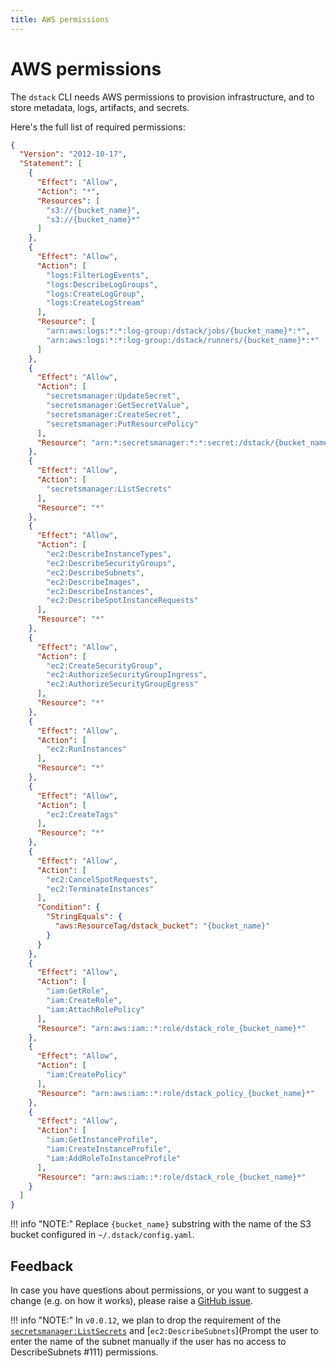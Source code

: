 ```yaml
---
title: AWS permissions 
---
```


# AWS permissions

The `dstack` CLI needs AWS permissions to provision infrastructure,
and to store metadata, logs, artifacts, and secrets. 

Here's the full list of required permissions:

```json
{
  "Version": "2012-10-17",
  "Statement": [
    {
      "Effect": "Allow",
      "Action": "*",
      "Resources": [
        "s3://{bucket_name}",
        "s3://{bucket_name}*"
      ]
    },
    {
      "Effect": "Allow",
      "Action": [
        "logs:FilterLogEvents",
        "logs:DescribeLogGroups",
        "logs:CreateLogGroup",
        "logs:CreateLogStream"
      ],
      "Resource": [
        "arn:aws:logs:*:*:log-group:/dstack/jobs/{bucket_name}*:*",
        "arn:aws:logs:*:*:log-group:/dstack/runners/{bucket_name}*:*"
      ]
    },
    {
      "Effect": "Allow",
      "Action": [
        "secretsmanager:UpdateSecret",
        "secretsmanager:GetSecretValue",
        "secretsmanager:CreateSecret",
        "secretsmanager:PutResourcePolicy"
      ],
      "Resource": "arn:*:secretsmanager:*:*:secret:/dstack/{bucket_name}/secrets/*"
    },
    {
      "Effect": "Allow",
      "Action": [
        "secretsmanager:ListSecrets"
      ],
      "Resource": "*"
    },
    {
      "Effect": "Allow",
      "Action": [
        "ec2:DescribeInstanceTypes",
        "ec2:DescribeSecurityGroups",
        "ec2:DescribeSubnets",
        "ec2:DescribeImages",
        "ec2:DescribeInstances",
        "ec2:DescribeSpotInstanceRequests"
      ],
      "Resource": "*"
    },
    {
      "Effect": "Allow",
      "Action": [
        "ec2:CreateSecurityGroup",
        "ec2:AuthorizeSecurityGroupIngress",
        "ec2:AuthorizeSecurityGroupEgress"
      ],
      "Resource": "*"
    },
    {
      "Effect": "Allow",
      "Action": [
        "ec2:RunInstances"
      ],
      "Resource": "*"
    },
    {
      "Effect": "Allow",
      "Action": [
        "ec2:CreateTags"
      ],
      "Resource": "*"
    },
    {
      "Effect": "Allow",
      "Action": [
        "ec2:CancelSpotRequests",
        "ec2:TerminateInstances"
      ],
      "Condition": {
        "StringEquals": {
          "aws:ResourceTag/dstack_bucket": "{bucket_name}"
        }
      }
    },
    {
      "Effect": "Allow",
      "Action": [
        "iam:GetRole",
        "iam:CreateRole",
        "iam:AttachRolePolicy"
      ],
      "Resource": "arn:aws:iam::*:role/dstack_role_{bucket_name}*"
    },
    {
      "Effect": "Allow",
      "Action": [
        "iam:CreatePolicy"
      ],
      "Resource": "arn:aws:iam::*:role/dstack_policy_{bucket_name}*"
    },
    {
      "Effect": "Allow",
      "Action": [
        "iam:GetInstanceProfile",
        "iam:CreateInstanceProfile",
        "iam:AddRoleToInstanceProfile"
      ],
      "Resource": "arn:aws:iam::*:role/dstack_role_{bucket_name}*"
    }
  ]
}
```

!!! info "NOTE:"
    Replace `{bucket_name}` substring with the name of the S3 bucket configured in `~/.dstack/config.yaml`.

## Feedback

In case you have questions about permissions, or you want to suggest a change (e.g. on how it works),
please raise a [GitHub issue](https://github.com/dstackai/dstack/issues).

!!! info "NOTE:"
    In `v0.0.12`, we plan to drop the requirement of
    the [`secretsmanager:ListSecrets`](https://github.com/dstackai/dstack/issues/112) and
    [`ec2:DescribeSubnets`](Prompt the user to enter the name of the subnet manually if the user has no access to
    DescribeSubnets #111) permissions. 

